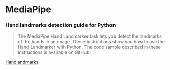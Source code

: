 # MediaPipe

### Hand landmarks detection guide for Python

>The MediaPipe Hand Landmarker task lets you detect the landmarks of the hands in an image. These instructions show you how to use the Hand Landmarker with Python. The code sample described in these instructions is available on GitHub.


[Handlandmarks](https://ai.google.dev/edge/mediapipe/solutions/vision/hand_landmarker/python)



